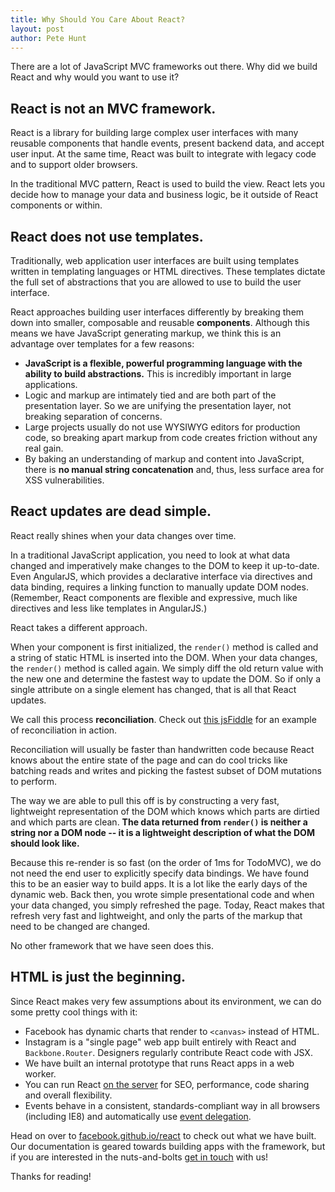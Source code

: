 ```yaml
---
title: Why Should You Care About React?
layout: post
author: Pete Hunt
---
```


There are a lot of JavaScript MVC frameworks out there. Why did we
build React and why would you want to use it?


## React is not an MVC framework.

React is a library for building large complex user interfaces with
many reusable components that handle events, present backend data,
and accept user input. At the same time, React was built to integrate
with legacy code and to support older browsers.

In the traditional MVC pattern, React is used to build the view. React
lets you decide how to manage your data and business logic, be it
outside of React components or within.

## React does not use templates.

Traditionally, web application user interfaces are built using
templates written in templating languages or HTML directives. These
templates dictate the full set of abstractions that you are allowed to
use to build the user interface.

React approaches building user interfaces differently by breaking them
down into smaller, composable and reusable **components**. Although
this means we have JavaScript generating markup, we think this is an
advantage over templates for a few reasons:

- **JavaScript is a flexible, powerful programming language with the
  ability to build abstractions.** This is incredibly important in
  large applications.
- Logic and markup are intimately tied and are both part of the
  presentation layer. So we are unifying the presentation layer, not
  breaking separation of concerns.
- Large projects usually do not use WYSIWYG editors for production
  code, so breaking apart markup from code creates friction without
  any real gain.
- By baking an understanding of markup and content into JavaScript,
  there is **no manual string concatenation** and, thus, less surface
  area for XSS vulnerabilities.

## React updates are dead simple.

React really shines when your data changes over time.

In a traditional JavaScript application, you need to look at what data
changed and imperatively make changes to the DOM to keep it up-to-date.
Even AngularJS, which provides a declarative interface via directives
and data binding, requires a linking function to manually update DOM
nodes. (Remember, React components are flexible and expressive, much
like directives and less like templates in AngularJS.)

React takes a different approach.

When your component is first initialized, the `render()` method is
called and a string of static HTML is inserted into the DOM. When your
data changes, the `render()` method is called again. We simply diff
the old return value with the new one and determine the fastest way to
update the DOM. So if only a single attribute on a single element has
changed, that is all that React updates.

We call this process **reconciliation**. Check out
[this jsFiddle](http://jsfiddle.net/fv6RD/3/) for an example of
reconciliation in action.

Reconciliation will usually be faster than handwritten code because
React knows about the entire state of the page and can do cool tricks
like batching reads and writes and picking the fastest subset of DOM
mutations to perform.

The way we are able to pull this off is by constructing a very fast,
lightweight representation of the DOM which knows which parts are
dirtied and which parts are clean. **The data returned from `render()`
is neither a string nor a DOM node -- it is a lightweight description
of what the DOM should look like.**

Because this re-render is so fast (on the order of 1ms for TodoMVC),
we do not need the end user to explicitly specify data bindings. We
have found this to be an easier way to build apps. It is a lot like
the early days of the dynamic web. Back then, you wrote simple
presentational code and when your data changed, you simply refreshed
the page. Today, React makes that refresh very fast and lightweight,
and only the parts of the markup that need to be changed are changed.

No other framework that we have seen does this.

## HTML is just the beginning.

Since React makes very few assumptions about its environment, we can
do some pretty cool things with it:

- Facebook has dynamic charts that render to `<canvas>` instead of
  HTML.
- Instagram is a "single page" web app built entirely with React and
  `Backbone.Router`. Designers regularly contribute React code with
  JSX.
- We have built an internal prototype that runs React apps in a web
  worker.
- You can run React
  [on the server](http://github.com/petehunt/react-server-rendering)
  for SEO, performance, code sharing and overall flexibility.
- Events behave in a consistent, standards-compliant way in all
  browsers (including IE8) and automatically use
  [event delegation](http://davidwalsh.name/event-delegate).

Head on over to
[facebook.github.io/react](http://facebook.github.io/react) to check
out what we have built. Our documentation is geared towards building
apps with the framework, but if you are interested in the
nuts-and-bolts
[get in touch](http://facebook.github.io/react/support.html) with us!

Thanks for reading!
